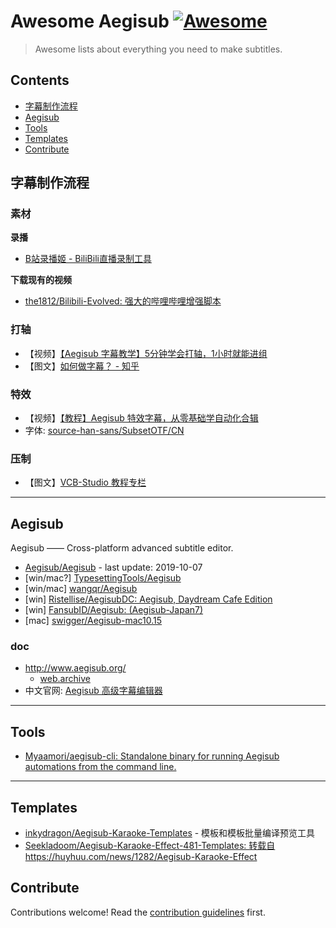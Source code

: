 # Awesome Aegisub [![Awesome](https://awesome.re/badge.svg)](https://awesome.re)

> Awesome lists about everything you need to make subtitles.


## Contents

- [字幕制作流程](#字幕制作流程)
- [Aegisub](#aegisub)
- [Tools](#tools)
- [Templates](#templates)
- [Contribute](#contribute)


## 字幕制作流程

### 素材

**录播**
- [B站录播姬 - BiliBili直播录制工具](https://rec.danmuji.org/)

**下载现有的视频**
- [the1812/Bilibili-Evolved: 强大的哔哩哔哩增强脚本](https://github.com/the1812/Bilibili-Evolved)

### 打轴
- 【视频】[【Aegisub 字幕教学】5分钟学会打轴，1小时就能进组](https://www.bilibili.com/video/BV1oK411T7kL)
- 【图文】[如何做字幕？ - 知乎](https://zhuanlan.zhihu.com/p/26634531 )

### 特效
- 【视频】[【教程】Aegisub 特效字幕，从零基础学自动化合辑](https://www.bilibili.com/video/BV1Z4411z7BH)
- 字体: [source-han-sans/SubsetOTF/CN](https://mirrors.tuna.tsinghua.edu.cn/adobe-fonts/source-han-sans/SubsetOTF/CN/)

### 压制
- 【图文】[VCB-Studio 教程专栏](https://vcb-s.nmm-hd.org/)

---

## Aegisub

Aegisub —— Cross-platform advanced subtitle editor.

- [Aegisub/Aegisub](https://github.com/Aegisub/Aegisub) - 
    last update: 2019-10-07
- [win/mac?] [TypesettingTools/Aegisub](https://github.com/TypesettingTools/Aegisub)
- [win/mac] [wangqr/Aegisub](https://github.com/wangqr/Aegisub)
- [win] [Ristellise/AegisubDC: Aegisub, Daydream Cafe Edition](https://github.com/Ristellise/AegisubDC)
- [win] [FansubID/Aegisub: (Aegisub-Japan7)](https://github.com/FansubID/Aegisub)
- [mac] [swigger/Aegisub-mac10.15](https://github.com/swigger/Aegisub-mac10.15)

### doc
- http://www.aegisub.org/
    - [web.archive](https://web.archive.org/web/20201215063947/http://www.aegisub.org/)
- 中文官网: [Aegisub 高级字幕编辑器](https://aegi.vmoe.info/)

---

## Tools

- [Myaamori/aegisub-cli: Standalone binary for running Aegisub automations from the command line.](https://github.com/Myaamori/aegisub-cli)

---

## Templates

- [inkydragon/Aegisub-Karaoke-Templates](https://github.com/inkydragon/Aegisub-Karaoke-Templates) -
    模板和模板批量编译预览工具
- [Seekladoom/Aegisub-Karaoke-Effect-481-Templates: 转载自https://huyhuu.com/news/1282/Aegisub-Karaoke-Effect](https://github.com/Seekladoom/Aegisub-Karaoke-Effect-481-Templates)


## Contribute

Contributions welcome! Read the [contribution guidelines](contributing.md) first.
